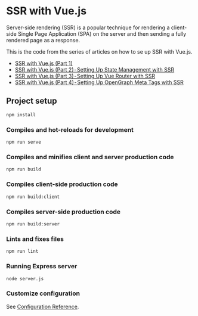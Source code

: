# SSR with Vue.js

Server-side rendering (SSR) is a popular technique for rendering a client-side Single Page Application (SPA)
on the server and then sending a fully rendered page as a response.

This is the code from the series of articles on how to se up SSR with Vue.js.

- [SSR with Vue.js (Part 1)](https://medium.com/@mladen.bolic/ssr-with-vue-js-part-1-1d860a27cdfb)
- [SSR with Vue.js (Part 2) - Setting Up State Management with SSR](https://medium.com/@mladen.bolic/ssr-with-vue-js-part-2-set-up-state-management-with-ssr-5427d65d3cfb)
- [SSR with Vue.js (Part 3) - Setting Up Vue Router with SSR](https://medium.com/@mladen.bolic/ssr-with-vue-js-part-3-set-up-vue-router-with-ssr-a9e7fde9e089)
- [SSR with Vue.js (Part 4) - Setting Up OpenGraph Meta Tags with SSR](https://medium.com/@mladen.bolic/ssr-with-vue-js-part-4-setting-up-open-graph-meta-tags-with-ssr-dc4370b542c5)

## Project setup

```
npm install
```

### Compiles and hot-reloads for development

```
npm run serve
```

### Compiles and minifies client and server production code

```
npm run build
```

### Compiles client-side production code

```
npm run build:client
```

### Compiles server-side production code

```
npm run build:server
```

### Lints and fixes files

```
npm run lint
```

### Running Express server

```
node server.js
```

### Customize configuration

See [Configuration Reference](https://cli.vuejs.org/config/).
